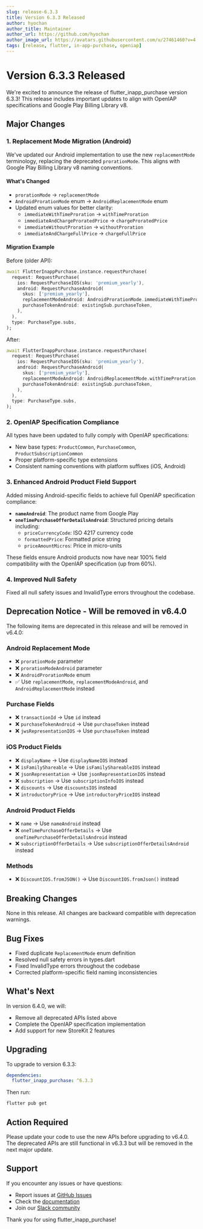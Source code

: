 ```yaml
---
slug: release-6.3.3
title: Version 6.3.3 Released
author: hyochan
author_title: Maintainer
author_url: https://github.com/hyochan
author_image_url: https://avatars.githubusercontent.com/u/27461460?v=4
tags: [release, flutter, in-app-purchase, openiap]
---
```


# Version 6.3.3 Released

We're excited to announce the release of flutter_inapp_purchase version 6.3.3! This release includes important updates to align with OpenIAP specifications and Google Play Billing Library v8.

## Major Changes

### 1. Replacement Mode Migration (Android)

We've updated our Android implementation to use the new `replacementMode` terminology, replacing the deprecated `prorationMode`. This aligns with Google Play Billing Library v8 naming conventions.

#### What's Changed

- `prorationMode` → `replacementMode`
- `AndroidProrationMode` enum → `AndroidReplacementMode` enum
- Updated enum values for better clarity:
  - `immediateWithTimeProration` → `withTimeProration`
  - `immediateAndChargeProratedPrice` → `chargeProratedPrice`
  - `immediateWithoutProration` → `withoutProration`
  - `immediateAndChargeFullPrice` → `chargeFullPrice`

#### Migration Example

Before (older API):

```dart
await FlutterInappPurchase.instance.requestPurchase(
  request: RequestPurchase(
    ios: RequestPurchaseIOS(sku: 'premium_yearly'),
    android: RequestPurchaseAndroid(
      skus: ['premium_yearly'],
      replacementModeAndroid: AndroidProrationMode.immediateWithTimeProration,
      purchaseTokenAndroid: existingSub.purchaseToken,
    ),
  ),
  type: PurchaseType.subs,
);
```

After:

```dart
await FlutterInappPurchase.instance.requestPurchase(
  request: RequestPurchase(
    ios: RequestPurchaseIOS(sku: 'premium_yearly'),
    android: RequestPurchaseAndroid(
      skus: ['premium_yearly'],
      replacementModeAndroid: AndroidReplacementMode.withTimeProration,
      purchaseTokenAndroid: existingSub.purchaseToken,
    ),
  ),
  type: PurchaseType.subs,
);
```

### 2. OpenIAP Specification Compliance

All types have been updated to fully comply with OpenIAP specifications:

- New base types: `ProductCommon`, `PurchaseCommon`, `ProductSubscriptionCommon`
- Proper platform-specific type extensions
- Consistent naming conventions with platform suffixes (iOS, Android)

### 3. Enhanced Android Product Field Support

Added missing Android-specific fields to achieve full OpenIAP specification compliance:

- **`nameAndroid`**: The product name from Google Play
- **`oneTimePurchaseOfferDetailsAndroid`**: Structured pricing details including:
  - `priceCurrencyCode`: ISO 4217 currency code
  - `formattedPrice`: Formatted price string
  - `priceAmountMicros`: Price in micro-units

These fields ensure Android products now have near 100% field compatibility with the OpenIAP specification (up from 60%).

### 4. Improved Null Safety

Fixed all null safety issues and InvalidType errors throughout the codebase.

## Deprecation Notice - Will be removed in v6.4.0

The following items are deprecated in this release and will be removed in v6.4.0:

### Android Replacement Mode

- ❌ `prorationMode` parameter
- ❌ `prorationModeAndroid` parameter
- ❌ `AndroidProrationMode` enum
- ✅ Use `replacementMode`, `replacementModeAndroid`, and `AndroidReplacementMode` instead

### Purchase Fields

- ❌ `transactionId` → Use `id` instead
- ❌ `purchaseTokenAndroid` → Use `purchaseToken` instead
- ❌ `jwsRepresentationIOS` → Use `purchaseToken` instead

### iOS Product Fields

- ❌ `displayName` → Use `displayNameIOS` instead
- ❌ `isFamilyShareable` → Use `isFamilyShareableIOS` instead
- ❌ `jsonRepresentation` → Use `jsonRepresentationIOS` instead
- ❌ `subscription` → Use `subscriptionInfoIOS` instead
- ❌ `discounts` → Use `discountsIOS` instead
- ❌ `introductoryPrice` → Use `introductoryPriceIOS` instead

### Android Product Fields

- ❌ `name` → Use `nameAndroid` instead
- ❌ `oneTimePurchaseOfferDetails` → Use `oneTimePurchaseOfferDetailsAndroid` instead
- ❌ `subscriptionOfferDetails` → Use `subscriptionOfferDetailsAndroid` instead

### Methods

- ❌ `DiscountIOS.fromJSON()` → Use `DiscountIOS.fromJson()` instead

## Breaking Changes

None in this release. All changes are backward compatible with deprecation warnings.

## Bug Fixes

- Fixed duplicate `ReplacementMode` enum definition
- Resolved null safety errors in types.dart
- Fixed InvalidType errors throughout the codebase
- Corrected platform-specific field naming inconsistencies

## What's Next

In version 6.4.0, we will:

- Remove all deprecated APIs listed above
- Complete the OpenIAP specification implementation
- Add support for new StoreKit 2 features

## Upgrading

To upgrade to version 6.3.3:

```yaml
dependencies:
  flutter_inapp_purchase: ^6.3.3
```

Then run:

```bash
flutter pub get
```

## Action Required

Please update your code to use the new APIs before upgrading to v6.4.0. The deprecated APIs are still functional in v6.3.3 but will be removed in the next major update.

## Support

If you encounter any issues or have questions:

- Report issues at [GitHub Issues](https://github.com/hyochan/flutter_inapp_purchase/issues)
- Check the [documentation](https://flutter-inapp-purchase.hyo.dev)
- Join our [Slack community](https://hyo.dev/joinSlack)

Thank you for using flutter_inapp_purchase!
